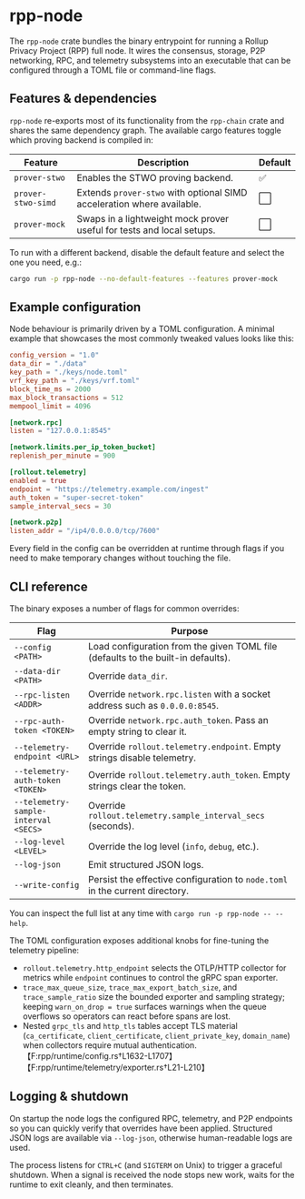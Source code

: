 # rpp-node

The `rpp-node` crate bundles the binary entrypoint for running a Rollup Privacy
Project (RPP) full node. It wires the consensus, storage, P2P networking, RPC,
and telemetry subsystems into an executable that can be configured through a
TOML file or command-line flags.

## Features & dependencies

`rpp-node` re-exports most of its functionality from the `rpp-chain` crate and
shares the same dependency graph. The available cargo features toggle which
proving backend is compiled in:

| Feature            | Description                                                          | Default |
| ------------------ | -------------------------------------------------------------------- | ------- |
| `prover-stwo`      | Enables the STWO proving backend.                                     | ✅      |
| `prover-stwo-simd` | Extends `prover-stwo` with optional SIMD acceleration where available. | ⬜️      |
| `prover-mock`      | Swaps in a lightweight mock prover useful for tests and local setups. | ⬜️      |

To run with a different backend, disable the default feature and select the one
you need, e.g.:

```bash
cargo run -p rpp-node --no-default-features --features prover-mock
```

## Example configuration

Node behaviour is primarily driven by a TOML configuration. A minimal example
that showcases the most commonly tweaked values looks like this:

```toml
config_version = "1.0"
data_dir = "./data"
key_path = "./keys/node.toml"
vrf_key_path = "./keys/vrf.toml"
block_time_ms = 2000
max_block_transactions = 512
mempool_limit = 4096

[network.rpc]
listen = "127.0.0.1:8545"

[network.limits.per_ip_token_bucket]
replenish_per_minute = 900

[rollout.telemetry]
enabled = true
endpoint = "https://telemetry.example.com/ingest"
auth_token = "super-secret-token"
sample_interval_secs = 30

[network.p2p]
listen_addr = "/ip4/0.0.0.0/tcp/7600"
```

Every field in the config can be overridden at runtime through flags if you need
to make temporary changes without touching the file.

## CLI reference

The binary exposes a number of flags for common overrides:

| Flag | Purpose |
| ---- | ------- |
| `--config <PATH>` | Load configuration from the given TOML file (defaults to the built-in defaults).
| `--data-dir <PATH>` | Override `data_dir`.
| `--rpc-listen <ADDR>` | Override `network.rpc.listen` with a socket address such as `0.0.0.0:8545`.
| `--rpc-auth-token <TOKEN>` | Override `network.rpc.auth_token`. Pass an empty string to clear it.
| `--telemetry-endpoint <URL>` | Override `rollout.telemetry.endpoint`. Empty strings disable telemetry.
| `--telemetry-auth-token <TOKEN>` | Override `rollout.telemetry.auth_token`. Empty strings clear the token.
| `--telemetry-sample-interval <SECS>` | Override `rollout.telemetry.sample_interval_secs` (seconds).
| `--log-level <LEVEL>` | Override the log level (`info`, `debug`, etc.).
| `--log-json` | Emit structured JSON logs.
| `--write-config` | Persist the effective configuration to `node.toml` in the current directory.

You can inspect the full list at any time with `cargo run -p rpp-node -- --help`.

The TOML configuration exposes additional knobs for fine-tuning the telemetry pipeline:

- `rollout.telemetry.http_endpoint` selects the OTLP/HTTP collector for metrics while `endpoint` continues to control the gRPC span exporter.
- `trace_max_queue_size`, `trace_max_export_batch_size`, and `trace_sample_ratio` size the bounded exporter and sampling strategy; keeping `warn_on_drop = true` surfaces warnings when the queue overflows so operators can react before spans are lost.
- Nested `grpc_tls` and `http_tls` tables accept TLS material (`ca_certificate`, `client_certificate`, `client_private_key`, `domain_name`) when collectors require mutual authentication.【F:rpp/runtime/config.rs†L1632-L1707】【F:rpp/runtime/telemetry/exporter.rs†L21-L210】

## Logging & shutdown

On startup the node logs the configured RPC, telemetry, and P2P endpoints so you
can quickly verify that overrides have been applied. Structured JSON logs are
available via `--log-json`, otherwise human-readable logs are used.

The process listens for `CTRL+C` (and `SIGTERM` on Unix) to trigger a graceful
shutdown. When a signal is received the node stops new work, waits for the
runtime to exit cleanly, and then terminates.
